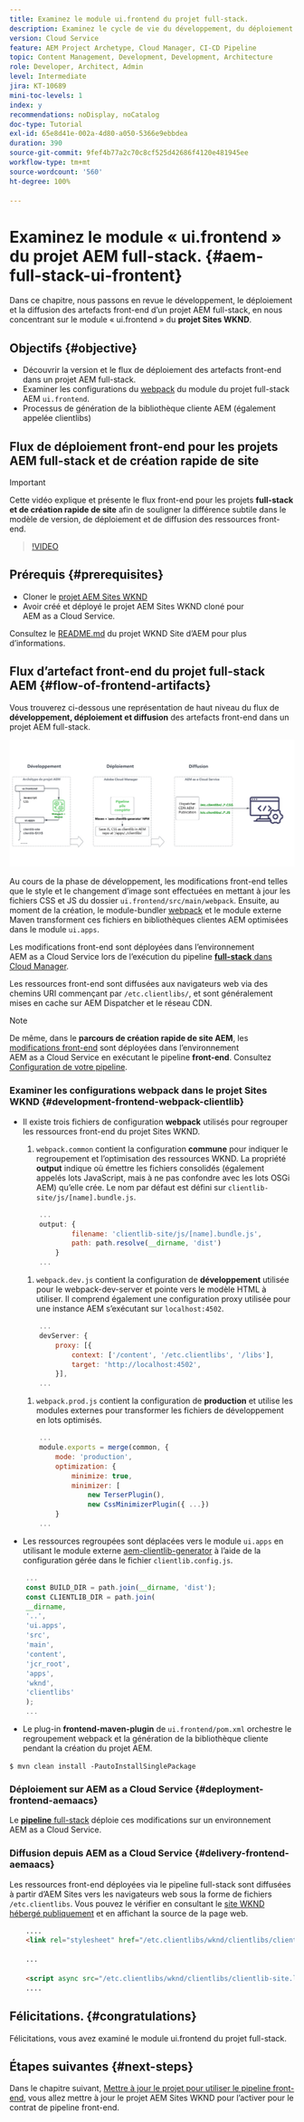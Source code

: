 ```yaml
---
title: Examinez le module ui.frontend du projet full-stack.
description: Examinez le cycle de vie du développement, du déploiement et de la diffusion front-end d’un projet AEM Sites full-stack basé sur Maven.
version: Cloud Service
feature: AEM Project Archetype, Cloud Manager, CI-CD Pipeline
topic: Content Management, Development, Development, Architecture
role: Developer, Architect, Admin
level: Intermediate
jira: KT-10689
mini-toc-levels: 1
index: y
recommendations: noDisplay, noCatalog
doc-type: Tutorial
exl-id: 65e8d41e-002a-4d80-a050-5366e9ebbdea
duration: 390
source-git-commit: 9fef4b77a2c70c8cf525d42686f4120e481945ee
workflow-type: tm+mt
source-wordcount: '560'
ht-degree: 100%

---
```


# Examinez le module « ui.frontend » du projet AEM full-stack. {#aem-full-stack-ui-frontent}

Dans ce chapitre, nous passons en revue le développement, le déploiement et la diffusion des artefacts front-end d’un projet AEM full-stack, en nous concentrant sur le module « ui.frontend » du __projet Sites WKND__.


## Objectifs {#objective}

* Découvrir la version et le flux de déploiement des artefacts front-end dans un projet AEM full-stack.
* Examiner les configurations du [webpack](https://webpack.js.org/) du module du projet full-stack AEM `ui.frontend`.
* Processus de génération de la bibliothèque cliente AEM (également appelée clientlibs)

## Flux de déploiement front-end pour les projets AEM full-stack et de création rapide de site

>[!IMPORTANT]
>
>Cette vidéo explique et présente le flux front-end pour les projets **full-stack et de création rapide de site** afin de souligner la différence subtile dans le modèle de version, de déploiement et de diffusion des ressources front-end.

>[!VIDEO](https://video.tv.adobe.com/v/3409344?quality=12&learn=on)

## Prérequis {#prerequisites}


* Cloner le [projet AEM Sites WKND](https://github.com/adobe/aem-guides-wknd)
* Avoir créé et déployé le projet AEM Sites WKND cloné pour AEM as a Cloud Service.

Consultez le [README.md](https://github.com/adobe/aem-guides-wknd/blob/main/README.md) du projet WKND Site d’AEM pour plus d’informations.

## Flux d’artefact front-end du projet full-stack AEM {#flow-of-frontend-artifacts}

Vous trouverez ci-dessous une représentation de haut niveau du flux de __développement, déploiement et diffusion__ des artefacts front-end dans un projet AEM full-stack.

![Développement, déploiement et diffusion d’artefacts front-end.](assets/Dev-Deploy-Delivery-AEM-Project.png)


Au cours de la phase de développement, les modifications front-end telles que le style et le changement d’image sont effectuées en mettant à jour les fichiers CSS et JS du dossier `ui.frontend/src/main/webpack`. Ensuite, au moment de la création, le module-bundler [webpack](https://webpack.js.org/) et le module externe Maven transforment ces fichiers en bibliothèques clientes AEM optimisées dans le module `ui.apps`.

Les modifications front-end sont déployées dans l’environnement AEM as a Cloud Service lors de l’exécution du pipeline [__full-stack__ dans Cloud Manager](https://experienceleague.adobe.com/docs/experience-manager-cloud-service/content/implementing/using-cloud-manager/cicd-pipelines/introduction-ci-cd-pipelines.html?lang=fr).

Les ressources front-end sont diffusées aux navigateurs web via des chemins URI commençant par `/etc.clientlibs/`, et sont généralement mises en cache sur AEM Dispatcher et le réseau CDN.


>[!NOTE]
>
> De même, dans le __parcours de création rapide de site AEM__, les [modifications front-end](https://experienceleague.adobe.com/docs/experience-manager-cloud-service/content/sites/administering/site-creation/quick-site/customize-theme.html?lang=fr) sont déployées dans l’environnement AEM as a Cloud Service en exécutant le pipeline __front-end__. Consultez [Configuration de votre pipeline](https://experienceleague.adobe.com/docs/experience-manager-cloud-service/content/sites/administering/site-creation/quick-site/pipeline-setup.html?lang=fr).

### Examiner les configurations webpack dans le projet Sites WKND {#development-frontend-webpack-clientlib}

* Il existe trois fichiers de configuration __webpack__ utilisés pour regrouper les ressources front-end du projet Sites WKND.

   1. `webpack.common` contient la configuration __commune__ pour indiquer le regroupement et l’optimisation des ressources WKND. La propriété __output__ indique où émettre les fichiers consolidés (également appelés lots JavaScript, mais à ne pas confondre avec les lots OSGi AEM) qu’elle crée. Le nom par défaut est défini sur `clientlib-site/js/[name].bundle.js`.

  ```javascript
      ...
      output: {
              filename: 'clientlib-site/js/[name].bundle.js',
              path: path.resolve(__dirname, 'dist')
          }
      ...    
  ```

   1. `webpack.dev.js` contient la configuration de __développement__ utilisée pour le webpack-dev-server et pointe vers le modèle HTML à utiliser. Il comprend également une configuration proxy utilisée pour une instance AEM s’exécutant sur `localhost:4502`.

  ```javascript
      ...
      devServer: {
          proxy: [{
              context: ['/content', '/etc.clientlibs', '/libs'],
              target: 'http://localhost:4502',
          }],
      ...    
  ```

   1. `webpack.prod.js` contient la configuration de __production__ et utilise les modules externes pour transformer les fichiers de développement en lots optimisés.

  ```javascript
      ...
      module.exports = merge(common, {
          mode: 'production',
          optimization: {
              minimize: true,
              minimizer: [
                  new TerserPlugin(),
                  new CssMinimizerPlugin({ ...})
          }
      ...    
  ```


* Les ressources regroupées sont déplacées vers le module `ui.apps` en utilisant le module externe [aem-clientlib-generator](https://www.npmjs.com/package/aem-clientlib-generator) à l’aide de la configuration gérée dans le fichier `clientlib.config.js`.

```javascript
    ...
    const BUILD_DIR = path.join(__dirname, 'dist');
    const CLIENTLIB_DIR = path.join(
    __dirname,
    '..',
    'ui.apps',
    'src',
    'main',
    'content',
    'jcr_root',
    'apps',
    'wknd',
    'clientlibs'
    );
    ...
```

* Le plug-in __frontend-maven-plugin__ de `ui.frontend/pom.xml` orchestre le regroupement webpack et la génération de la bibliothèque cliente pendant la création du projet AEM.

`$ mvn clean install -PautoInstallSinglePackage`

### Déploiement sur AEM as a Cloud Service {#deployment-frontend-aemaacs}

Le [__pipeline__ full-stack](https://experienceleague.adobe.com/docs/experience-manager-cloud-service/content/implementing/using-cloud-manager/cicd-pipelines/introduction-ci-cd-pipelines.html?lang=fr#full-stack-pipeline) déploie ces modifications sur un environnement AEM as a Cloud Service.


### Diffusion depuis AEM as a Cloud Service {#delivery-frontend-aemaacs}

Les ressources front-end déployées via le pipeline full-stack sont diffusées à partir d’AEM Sites vers les navigateurs web sous la forme de fichiers `/etc.clientlibs`. Vous pouvez le vérifier en consultant le [site WKND hébergé publiquement](https://wknd.site/content/wknd/us/en.html) et en affichant la source de la page web.

```html
    ....
    <link rel="stylesheet" href="/etc.clientlibs/wknd/clientlibs/clientlib-site.lc-181cd4102f7f49aa30eea548a7715c31-lc.min.css" type="text/css">

    ...

    <script async src="/etc.clientlibs/wknd/clientlibs/clientlib-site.lc-d4e7c03fe5c6a405a23b3ca1cc3dcd3d-lc.min.js"></script>
    ....
```

## Félicitations. {#congratulations}

Félicitations, vous avez examiné le module ui.frontend du projet full-stack.

## Étapes suivantes {#next-steps}

Dans le chapitre suivant, [Mettre à jour le projet pour utiliser le pipeline front-end](update-project.md), vous allez mettre à jour le projet AEM Sites WKND pour l’activer pour le contrat de pipeline front-end.
